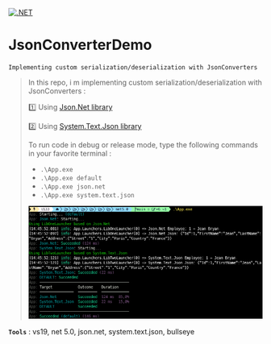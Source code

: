 [![.NET](https://github.com/aimenux/JsonConverterDemo/actions/workflows/ci.yml/badge.svg)](https://github.com/aimenux/JsonConverterDemo/actions/workflows/ci.yml)

# JsonConverterDemo
```
Implementing custom serialization/deserialization with JsonConverters
```

> In this repo, i m implementing custom serialization/deserialization with JsonConverters :
>
> :one: Using [Json.Net library](https://www.newtonsoft.com/json)
>
> :two: Using [System.Text.Json library](https://docs.microsoft.com/en-us/dotnet/api/system.text.json)
>
> To run code in debug or release mode, type the following commands in your favorite terminal : 
> - `.\App.exe`
> - `.\App.exe default`
> - `.\App.exe json.net`
> - `.\App.exe system.text.json`
>
>
> ![JsonConverterDemoScreen](Screenshots/JsonConverterDemoScreen.png)
>

**`Tools`** : vs19, net 5.0, json.net, system.text.json, bullseye
